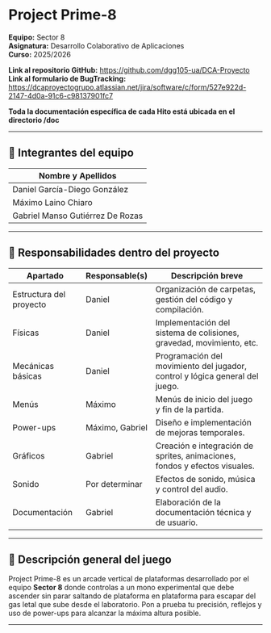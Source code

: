 # Project Prime-8

**Equipo:** Sector 8  
**Asignatura:** Desarrollo Colaborativo de Aplicaciones     
**Curso:** 2025/2026

**Link al repositorio GitHub:** https://github.com/dgg105-ua/DCA-Proyecto       
**Link al formulario de BugTracking:** https://dcaproyectogrupo.atlassian.net/jira/software/c/form/527e922d-2147-4d0a-91c6-c98137901fc7

**Toda la documentación específica de cada Hito está ubicada en el directorio /doc**

---

## 👥 Integrantes del equipo

| Nombre y Apellidos |
|---------------------|
| Daniel García-Diego González|
| Máximo Laino Chiaro |
| Gabriel Manso Gutiérrez De Rozas |

---

## 🧩 Responsabilidades dentro del proyecto

| Apartado | Responsable(s) | Descripción breve |
|-----------|----------------|-------------------|
| Estructura del proyecto | Daniel | Organización de carpetas, gestión del código y compilación. |
| Físicas | Daniel | Implementación del sistema de colisiones, gravedad, movimiento, etc. |
| Mecánicas básicas | Daniel | Programación del movimiento del jugador, control y lógica general del juego. |
| Menús | Máximo | Menús de inicio del juego y fin de la partida. |
| Power-ups | Máximo, Gabriel | Diseño e implementación de mejoras temporales. |
| Gráficos | Gabriel | Creación e integración de sprites, animaciones, fondos y efectos visuales. |
| Sonido | Por determinar | Efectos de sonido, música y control del audio. |
| Documentación | Gabriel | Elaboración de la documentación técnica y de usuario. |

---

## 🚀 Descripción general del juego


Project Prime-8 es un arcade vertical de plataformas desarrollado por el equipo **Sector 8** donde controlas a un mono experimental que debe ascender sin parar saltando de plataforma en plataforma para escapar del gas letal que sube desde el laboratorio. Pon a prueba tu precisión, reflejos y uso de power-ups para alcanzar la máxima altura posible.

---

